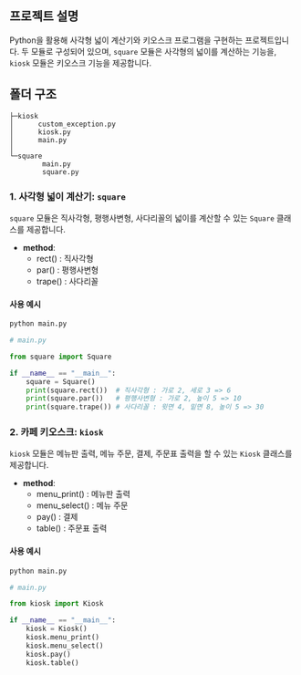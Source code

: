 ## 프로젝트 설명
Python을 활용해 사각형 넓이 계산기와 키오스크 프로그램을 구현하는 프로젝트입니다. 두 모듈로 구성되어 있으며, `square` 모듈은 사각형의 넓이를 계산하는 기능을, `kiosk` 모듈은 키오스크 기능을 제공합니다.

## 폴더 구조
```
├─kiosk
│      custom_exception.py
│      kiosk.py
│      main.py
│
└─square
        main.py
        square.py
```

### 1. 사각형 넓이 계산기: `square`

`square` 모듈은 직사각형, 평행사변형, 사다리꼴의 넓이를 계산할 수 있는 `Square` 클래스를 제공합니다.

- **method**:
  - rect() : 직사각형
  - par() : 평행사변형
  - trape() : 사다리꼴

#### 사용 예시
```bash
python main.py
```
```python
# main.py

from square import Square

if __name__ == "__main__":
    square = Square()
    print(square.rect())  # 직사각형 : 가로 2, 세로 3 => 6
    print(square.par())   # 평행사변형 : 가로 2, 높이 5 => 10
    print(square.trape()) # 사다리꼴 : 윗면 4, 밑면 8, 높이 5 => 30
```

### 2. 카페 키오스크: `kiosk`

`kiosk` 모듈은 메뉴판 출력, 메뉴 주문, 결제, 주문표 출력을 할 수 있는 `Kiosk` 클래스를 제공합니다.

- **method**:
    - menu_print() : 메뉴판 출력
    - menu_select() : 메뉴 주문
    - pay() : 결제
    - table() : 주문표 출력

#### 사용 예시
```bash
python main.py
```
```python
# main.py

from kiosk import Kiosk

if __name__ == "__main__":
    kiosk = Kiosk()
    kiosk.menu_print()
    kiosk.menu_select()
    kiosk.pay()
    kiosk.table()
```
